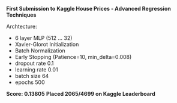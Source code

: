 **First Submission to Kaggle House Prices - Advanced Regression Techniques**

Archtecture: 
- 6 layer MLP (512 ... 32)
- Xavier-Glorot Initialization
- Batch Normalization
- Early Stopping (Patience=10, min_delta=0.008)
- dropout rate 0.1
- learning rate 0.01
- batch size 64
- epochs 500

**Score: 0.13805**
**Placed 2065/4699 on Kaggle Leaderboard**
